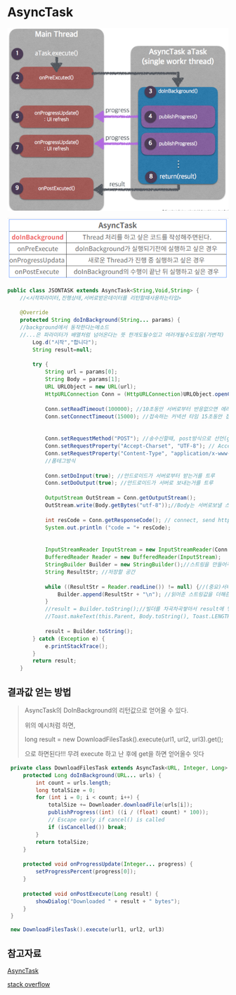 # AsyncTask

![image-20200408001349096](AsyncTask.assets/image-20200408001349096.png)

<img src="AsyncTask.assets/image-20200408001628703.png" alt="image-20200408001628703" style="zoom:150%;" />



```java
public class JSONTASK extends AsyncTask<String,Void,String> {
    //<시작파라미터,진행상태,서버로받은데이터를 리턴할때사용하는타입>

    @Override
    protected String doInBackground(String... params) {
	//background에서 동작한다는메소드 
    //...은 파라미터가 배열처럼 넘어온다는 뜻 한개도될수있고 여러개될수도있음(가변적)
        Log.d("시작","합니다");        
        String result=null;

        try {
            String url = params[0];
            String Body = params[1];
            URL URLObject = new URL(url);
            HttpURLConnection Conn = (HttpURLConnection)URLObject.openConnection();

            Conn.setReadTimeout(100000); //10초동안 서버로부터 반응없으면 에러
            Conn.setConnectTimeout(15000); //접속하는 커넥션 타임 15초동안 접속안되면 접속안되는 것으로 간주 (ms)

        
            Conn.setRequestMethod("POST"); //송수신할때, post방식으로 선언(get방식,delete방식등도 있음)
            Conn.setRequestProperty("Accept-Charset", "UTF-8"); // Accept-Charset ����. //character set을 utf-8로 선언
            Conn.setRequestProperty("Content-Type", "application/x-www-form-urlencoded"); //서버로 보내는 패킷이 어떤타입인지 선언
            //폼테그방식

            Conn.setDoInput(true); //안드로이드가 서버로부터 받는거를 트루
            Conn.setDoOutput(true); //안드로이드가 서버로 보내는거를 트루

            OutputStream OutStream = Conn.getOutputStream();
            OutStream.write(Body.getBytes("utf-8"));//Body는 서버로보낼 스트링값등을 설정하는 것

            int resCode = Conn.getResponseCode(); // connect, send http reuqest, receive htttp request
            System.out.println ("code = "+ resCode);


            InputStreamReader InputStream = new InputStreamReader(Conn.getInputStream(), "UTF-8");//InputStreamReader는 서버로부터 안드로이드로 받아오는 데이터 흐름을 읽어주는 클래스
            BufferedReader Reader = new BufferedReader(InputStream);
            StringBuilder Builder = new StringBuilder();//스트링을 만들어주는데 유용하게쓰이는 클래스
            String ResultStr; //저장할 공간

            while ((ResultStr = Reader.readLine()) != null) {//(중요)서버로부터 한줄씩 읽어서 문자가 없을때까지 넣어줌
                Builder.append(ResultStr + "\n"); //읽어준 스트링값을 더해준다.
            }
            //result = Builder.toString();//빌더를 차곡차곡쌓아서 result에 넣는다.
            //Toast.makeText(this.Parent, Body.toString(), Toast.LENGTH_LONG).show();

            result = Builder.toString();
        } catch (Exception e) {
            e.printStackTrace();
        }
        return result;
    }
```



## 결과값 얻는 방법

> AsyncTask의 DoInBackground의 리턴값으로 얻어올 수 있다.
>
> 위의 예시처럼 하면, 
>
> long result = new DownloadFilesTask().execute(url1, url2, url3).get();
>
> 으로 하면된다!!! 무려 execute 하고 난 후에 get을 하면 얻어올수 잇다

```java
 private class DownloadFilesTask extends AsyncTask<URL, Integer, Long> {
     protected Long doInBackground(URL... urls) {
         int count = urls.length;
         long totalSize = 0;
         for (int i = 0; i < count; i++) {
             totalSize += Downloader.downloadFile(urls[i]);
             publishProgress((int) ((i / (float) count) * 100));
             // Escape early if cancel() is called
             if (isCancelled()) break;
         }
         return totalSize;
     }

     protected void onProgressUpdate(Integer... progress) {
         setProgressPercent(progress[0]);
     }

     protected void onPostExecute(Long result) {
         showDialog("Downloaded " + result + " bytes");
     }
 }
```

```java
 new DownloadFilesTask().execute(url1, url2, url3)
```

> 

## 참고자료

[AsyncTask](https://itmining.tistory.com/7)

[stack overflow](https://stackoverflow.com/questions/15719942/get-json-in-asynctask-android)